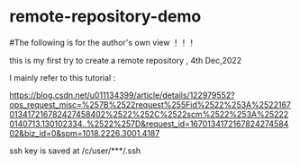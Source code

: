 # remote-repository-demo

#The following is for the author's own view ！！！

this is my first try to create a remote repository , 4th Dec,2022


I mainly refer to this tutorial :


https://blog.csdn.net/u011134399/article/details/122979552?ops_request_misc=%257B%2522request%255Fid%2522%253A%2522167013417216782427458402%2522%252C%2522scm%2522%253A%252220140713.130102334..%2522%257D&request_id=167013417216782427458402&biz_id=0&spm=1018.2226.3001.4187

ssh key is saved at /c/user/***/.ssh




